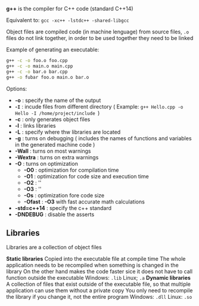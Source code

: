 __g++__ is the compiler for C++ code (standard C++14)

Equivalent to: `gcc -xc++ -lstdc++ -shared-libgcc`

Object files are compiled code (in machine lenguage) from source files, `.o` files do not link together, in order to be used together they need to be linked

Example of generating an executable:
```bash
g++ -c -o foo.o foo.cpp 
g++ -c -o main.o main.cpp 
g++ -c -o bar.o bar.cpp 
g++ -o fubar foo.o main.o bar.o
```

Options: 
+ __-o__ : specify the name of the output
+ __-`I`__ : incude files from different directory ( Example: `g++ Hello.cpp -o Hello -I /home/project/include `)
+ __-c__ : only generates object files
+ __-l__ : links libraries
+ __-L__ : specify where thw libraries are located
+ __-g__ : turns on debugging ( includes the names of functions and variables in the generated machine code )
+ __-Wall__ : turns on most warnings
+ __-Wextra__ : turns on extra warnings
+ __-O__ : turns on optimization
	+ __-O0__ : optimization for compilation time
	+ __-O1__ : optimization for code size and execution time
	+ __-O2__ : ''
	+ __-O3__ : ''
	+ __-Os__ : optimization fore code size
	+ __-Ofast__ : __-O3__ with fast accurate math calculations
+ __-std=c++14__ : specify the c++ standard
+ __-DNDEBUG__ : disable the asserts

## Libraries

Libraries are a collection of object files

__Static libraries__
	Copied into the executable file at compile time
	The whole application needs to be recompiled when something is changed in the library 
	On the other hand makes the code faster sice it does not have to call function outside the executable
	Windows: `.lib`
	Linux; `.a`
__Dynamic libraries__ 
	A collection of files that exist outside of the executable file, so that multiple application can use them without a private copy 
	You only need to recompile the library if you change it, not the entire program
	Windows: `.dll`
	Linux: `.so`